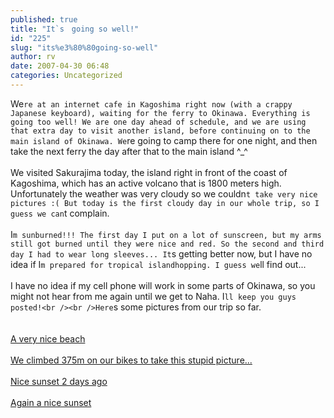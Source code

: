 ```yaml
---
published: true
title: "It`s　going so well!"
id: "225"
slug: "its%e3%80%80going-so-well"
author: rv
date: 2007-04-30 06:48
categories: Uncategorized
---
```

We`re at an internet cafe in Kagoshima right now (with a crappy Japanese keyboard), waiting for the ferry to Okinawa. Everything is going too well! We are one day ahead of schedule, and we are using that extra day to visit another island, before continuing on to the main island of Okinawa. We`re going to camp there for one night, and then take the next ferry the day after that to the main island ^_^<br /><br />We visited Sakurajima today, the island right in front of the coast of Kagoshima, which has an active volcano that is 1800 meters high. Unfortunately the weather was very cloudy so we couldn`t take very nice pictures :( But today is the first cloudy day in our whole trip, so I guess we can`t complain.<br /><br />I`m sunburned!!! The first day I put on a lot of sunscreen, but my arms still got burned until they were nice and red. So the second and third day I had to wear long sleeves... It`s getting better now, but I have no idea if I`m prepared for tropical islandhopping. I guess we`ll find out...<br /><br />I have no idea if my cell phone will work in some parts of Okinawa, so you might not hear from me again until we get to Naha. I`ll keep you guys posted!<br /><br />Here`s some pictures from our trip so far.<br /><a href="http://bp2.blogger.com/_RIq3e2nKDHo/RjWXj7XYoJI/AAAAAAAAAVI/gDDUCDD91UU/s1600-h/DSC_0002.JPG"></a><br /><br /><a href="http://bp3.blogger.com/_RIq3e2nKDHo/RjWXkLXYoKI/AAAAAAAAAVQ/LyRT8mWC4ls/s1600-h/DSC_0042.JPG">A very nice beach</a><br /><br /><a href="http://bp0.blogger.com/_RIq3e2nKDHo/RjWXkbXYoLI/AAAAAAAAAVY/oLXzHqbLhe4/s1600-h/DSC_0103.JPG">We climbed 375m on our bikes to take this stupid picture...</a><br /><br /><a href="http://bp1.blogger.com/_RIq3e2nKDHo/RjWXkrXYoMI/AAAAAAAAAVg/OQeWUP1l2U4/s1600-h/IMG_6036.JPG">Nice sunset 2 days ago</a><br /><br /><a href="http://bp2.blogger.com/_RIq3e2nKDHo/RjWXk7XYoNI/AAAAAAAAAVo/MjPdhQpqNIM/s1600-h/IMG_6043.JPG">Again a nice sunset</a>